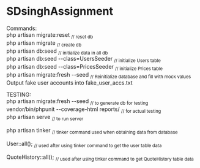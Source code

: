 # SDsinghAssignment

Commands:  
php artisan migrate:reset                   <sub>// reset db</sub>  
php artisan migrate                         <sub>// create db</sub>  
php artisan db:seed                         <sub>// initialize data in all db</sub>  
php artisan db:seed --class=UsersSeeder     <sub>// initialize Users table</sub>   
php artisan db:seed --class=PricesSeeder    <sub>// initialize Prices table</sub>  
php artisan migrate:fresh --seed            <sub>// Reinitialize database and fill with mock values</sub>  
Output fake user accounts into fake_user_accs.txt  
  
TESTING:  
php artisan migrate:fresh --seed             <sub>// to generate db for testing</sub>  
vendor/bin/phpunit --coverage-html reports/  <sub>// for actual testing</sub>  
php artisan serve                            <sub>// to run server</sub>

php artisan tinker                           <sub>// tinker command used when obtaining data from database</sub>

User::all();                                 <sub>// used after using tinker command to get the user table data</sub>

QuoteHistory::all();                         <sub>// used after using tinker command to get QuoteHistory table data</sub>

